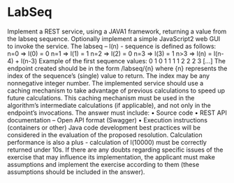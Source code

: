 # LabSeq



Implement a REST service, using a JAVA1
framework, returning a value from the labseq
sequence.
Optionally implement a simple JavaScript2 web GUI to invoke the service.
The labseq – l(n) - sequence is defined as follows:
n=0 => l(0) = 0
n=1 => l(1) = 1
n=2 => l(2) = 0
n=3 => l(3) = 1
n>3 => l(n) = l(n-4) + l(n-3)
Example of the first sequence values:
0
1
0
1
1
1
1
2
2
2
3
[…]
The endpoint created should be in the form <baseurl>/labseq/{n} where {n}
represents the index of the sequence’s (single) value to return. The index may be any nonnegative integer number.
The implemented service should use a caching mechanism to take advantage of previous
calculations to speed up future calculations. This caching mechanism must be used in the
algorithm’s intermediate calculations (if applicable), and not only in the endpoint’s
invocations.
The answer must include:
• Source code
• REST API documentation – Open API format (Swagger)
• Execution instructions (containers or other)
Java code development best practices will be considered in the evaluation of the proposed
resolution. Calculation performance is also a plus - calculation of l(10000) must be correctly
returned under 10s.
If there are any doubts regarding specific issues of the exercise that may influence its
implementation, the applicant must make assumptions and implement the exercise according
to them (these assumptions should be included in the answer).

